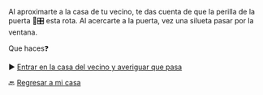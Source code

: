 Al aproximarte a la casa de tu vecino, te das cuenta de que la perilla de la puerta 🚪🎛 esta rota. Al acercarte a la puerta, vez una silueta pasar por la ventana.

Que haces❓

▶ [Entrar en la casa del vecino y averiguar que pasa](../4/4.md)

🔙 [Regresar a mi casa](2.md)
